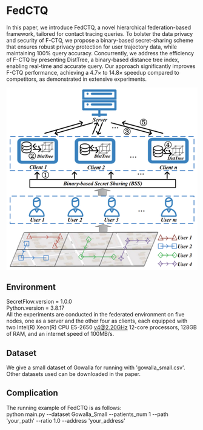 # FedCTQ

In this paper, we introduce FedCTQ, a novel hierarchical federation-based framework, tailored for contact tracing
queries. To bolster the data privacy and security of F-CTQ, we propose a binary-based secret-sharing scheme that ensures
robust privacy protection for user trajectory data, while maintaining 100% query accuracy. Concurrently, we address the
efficiency of F-CTQ by presenting DistTree, a binary-based distance tree index, enabling real-time and accurate query.
Our approach significantly improves F-CTQ performance, achieving a 4.7× to 14.8× speedup compared to competitors, as
demonstrated in extensive experiments.

![framework.png](./figures/framework.png)

## Environment

SecretFlow.version = 1.0.0<br>
Python.version = 3.8.17<br>
All the experiments are conducted in the federated environment on five nodes, one as a server and the other four as clients, each equipped with two Intel(R) Xeon(R) CPU E5-2650 v4@2.20GHz 12-core processors, 128GB of RAM, and an internet speed of 100MB/s.

## Dataset

We give a small dataset of Gowalla for running with 'gowalla_small.csv'. Other datasets used can be
downloaded in the paper.

## Complication

The running example of FedCTQ is as follows:<br>
python main.py --dataset Gowalla_Small --patients_num 1 --path 'your_path' --ratio 1.0 --address 'your_address'
